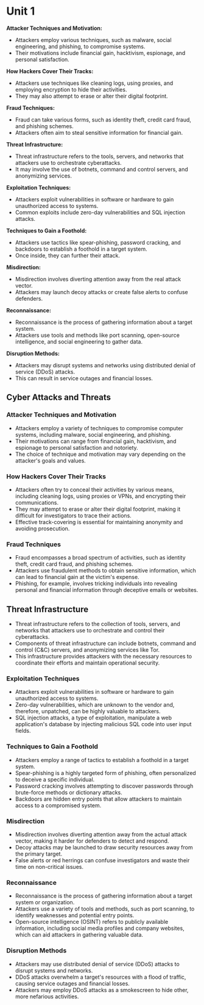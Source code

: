 # Unit 1

**Attacker Techniques and Motivation:**

- Attackers employ various techniques, such as malware, social engineering, and phishing, to compromise systems.
- Their motivations include financial gain, hacktivism, espionage, and personal satisfaction.

**How Hackers Cover Their Tracks:**

- Attackers use techniques like cleaning logs, using proxies, and employing encryption to hide their activities.
- They may also attempt to erase or alter their digital footprint.

**Fraud Techniques:**

- Fraud can take various forms, such as identity theft, credit card fraud, and phishing schemes.
- Attackers often aim to steal sensitive information for financial gain.

**Threat Infrastructure:**

- Threat infrastructure refers to the tools, servers, and networks that attackers use to orchestrate cyberattacks.
- It may involve the use of botnets, command and control servers, and anonymizing services.

**Exploitation Techniques:**

- Attackers exploit vulnerabilities in software or hardware to gain unauthorized access to systems.
- Common exploits include zero-day vulnerabilities and SQL injection attacks.

**Techniques to Gain a Foothold:**

- Attackers use tactics like spear-phishing, password cracking, and backdoors to establish a foothold in a target system.
- Once inside, they can further their attack.

**Misdirection:**

- Misdirection involves diverting attention away from the real attack vector.
- Attackers may launch decoy attacks or create false alerts to confuse defenders.

**Reconnaissance:**

- Reconnaissance is the process of gathering information about a target system.
- Attackers use tools and methods like port scanning, open-source intelligence, and social engineering to gather data.

**Disruption Methods:**

- Attackers may disrupt systems and networks using distributed denial of service (DDoS) attacks.
- This can result in service outages and financial losses.

## Cyber Attacks and Threats

### Attacker Techniques and Motivation

- Attackers employ a variety of techniques to compromise computer systems, including malware, social engineering, and phishing.
- Their motivations can range from financial gain, hacktivism, and espionage to personal satisfaction and notoriety.
- The choice of technique and motivation may vary depending on the attacker's goals and values.

### How Hackers Cover Their Tracks

- Attackers often try to conceal their activities by various means, including cleaning logs, using proxies or VPNs, and encrypting their communications.
- They may attempt to erase or alter their digital footprint, making it difficult for investigators to trace their actions.
- Effective track-covering is essential for maintaining anonymity and avoiding prosecution.

### Fraud Techniques

- Fraud encompasses a broad spectrum of activities, such as identity theft, credit card fraud, and phishing schemes.
- Attackers use fraudulent methods to obtain sensitive information, which can lead to financial gain at the victim's expense.
- Phishing, for example, involves tricking individuals into revealing personal and financial information through deceptive emails or websites.

## Threat Infrastructure

- Threat infrastructure refers to the collection of tools, servers, and networks that attackers use to orchestrate and control their cyberattacks.
- Components of threat infrastructure can include botnets, command and control (C&C) servers, and anonymizing services like Tor.
- This infrastructure provides attackers with the necessary resources to coordinate their efforts and maintain operational security.

### Exploitation Techniques

- Attackers exploit vulnerabilities in software or hardware to gain unauthorized access to systems.
- Zero-day vulnerabilities, which are unknown to the vendor and, therefore, unpatched, can be highly valuable to attackers.
- SQL injection attacks, a type of exploitation, manipulate a web application's database by injecting malicious SQL code into user input fields.

### Techniques to Gain a Foothold

- Attackers employ a range of tactics to establish a foothold in a target system.
- Spear-phishing is a highly targeted form of phishing, often personalized to deceive a specific individual.
- Password cracking involves attempting to discover passwords through brute-force methods or dictionary attacks.
- Backdoors are hidden entry points that allow attackers to maintain access to a compromised system.

### Misdirection

- Misdirection involves diverting attention away from the actual attack vector, making it harder for defenders to detect and respond.
- Decoy attacks may be launched to draw security resources away from the primary target.
- False alerts or red herrings can confuse investigators and waste their time on non-critical issues.

### Reconnaissance

- Reconnaissance is the process of gathering information about a target system or organization.
- Attackers use a variety of tools and methods, such as port scanning, to identify weaknesses and potential entry points.
- Open-source intelligence (OSINT) refers to publicly available information, including social media profiles and company websites, which can aid attackers in gathering valuable data.

### Disruption Methods

- Attackers may use distributed denial of service (DDoS) attacks to disrupt systems and networks.
- DDoS attacks overwhelm a target's resources with a flood of traffic, causing service outages and financial losses.
- Attackers may employ DDoS attacks as a smokescreen to hide other, more nefarious activities.
